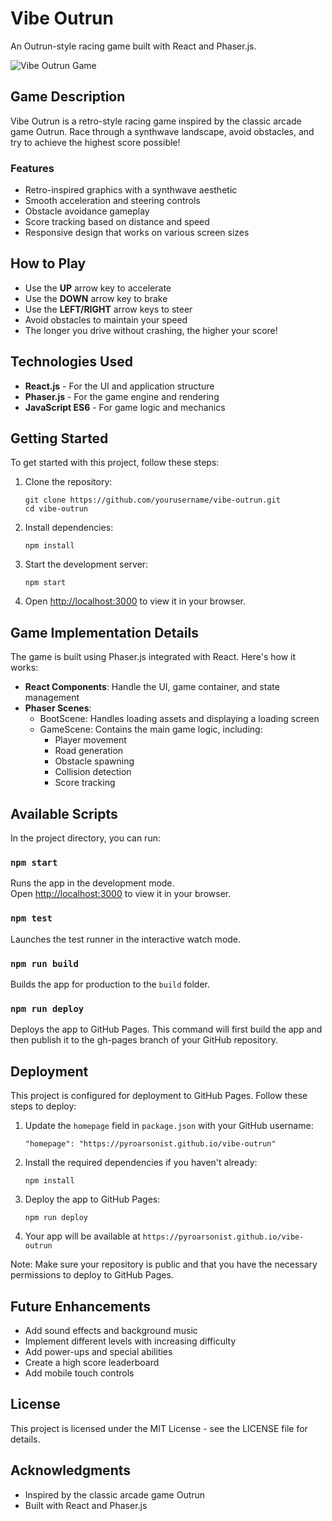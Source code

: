 # Vibe Outrun

An Outrun-style racing game built with React and Phaser.js.

![Vibe Outrun Game](game-screenshot.png)

## Game Description

Vibe Outrun is a retro-style racing game inspired by the classic arcade game Outrun. Race through a synthwave landscape, avoid obstacles, and try to achieve the highest score possible!

### Features

- Retro-inspired graphics with a synthwave aesthetic
- Smooth acceleration and steering controls
- Obstacle avoidance gameplay
- Score tracking based on distance and speed
- Responsive design that works on various screen sizes

## How to Play

- Use the **UP** arrow key to accelerate
- Use the **DOWN** arrow key to brake
- Use the **LEFT/RIGHT** arrow keys to steer
- Avoid obstacles to maintain your speed
- The longer you drive without crashing, the higher your score!

## Technologies Used

- **React.js** - For the UI and application structure
- **Phaser.js** - For the game engine and rendering
- **JavaScript ES6** - For game logic and mechanics

## Getting Started

To get started with this project, follow these steps:

1. Clone the repository:
   ```
   git clone https://github.com/yourusername/vibe-outrun.git
   cd vibe-outrun
   ```

2. Install dependencies:
   ```
   npm install
   ```

3. Start the development server:
   ```
   npm start
   ```

4. Open [http://localhost:3000](http://localhost:3000) to view it in your browser.

## Game Implementation Details

The game is built using Phaser.js integrated with React. Here's how it works:

- **React Components**: Handle the UI, game container, and state management
- **Phaser Scenes**: 
  - BootScene: Handles loading assets and displaying a loading screen
  - GameScene: Contains the main game logic, including:
    - Player movement
    - Road generation
    - Obstacle spawning
    - Collision detection
    - Score tracking

## Available Scripts

In the project directory, you can run:

### `npm start`

Runs the app in the development mode.\
Open [http://localhost:3000](http://localhost:3000) to view it in your browser.

### `npm test`

Launches the test runner in the interactive watch mode.

### `npm run build`

Builds the app for production to the `build` folder.

### `npm run deploy`

Deploys the app to GitHub Pages. This command will first build the app and then publish it to the gh-pages branch of your GitHub repository.

## Deployment

This project is configured for deployment to GitHub Pages. Follow these steps to deploy:

1. Update the `homepage` field in `package.json` with your GitHub username:
   ```
   "homepage": "https://pyroarsonist.github.io/vibe-outrun"
   ```

2. Install the required dependencies if you haven't already:
   ```
   npm install
   ```

3. Deploy the app to GitHub Pages:
   ```
   npm run deploy
   ```

4. Your app will be available at `https://pyroarsonist.github.io/vibe-outrun`

Note: Make sure your repository is public and that you have the necessary permissions to deploy to GitHub Pages.

## Future Enhancements

- Add sound effects and background music
- Implement different levels with increasing difficulty
- Add power-ups and special abilities
- Create a high score leaderboard
- Add mobile touch controls

## License

This project is licensed under the MIT License - see the LICENSE file for details.

## Acknowledgments

- Inspired by the classic arcade game Outrun
- Built with React and Phaser.js
